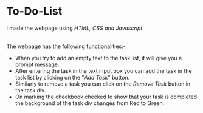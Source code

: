 # To-Do-List

I made the webpage using <i>HTML, CSS and Javascript</i>.<br><br>

The webpage has the following functionalities:-<be>
<ul>
  <li>When you try to add an empty text to the task list, it will give you a prompt message.</li>
  <li>After entering the task in the text input box you can add the task in the task list by clicking on the "<i>Add Task</i>" button.</li>
  <li>Similarly to remove a task you can click on the <i>Remove Task</i> button in the task div.</li>
  <li>On marking the checkbook checked to show that your task is completed the background of the task div changes from Red to Green.</li>
</ul>
